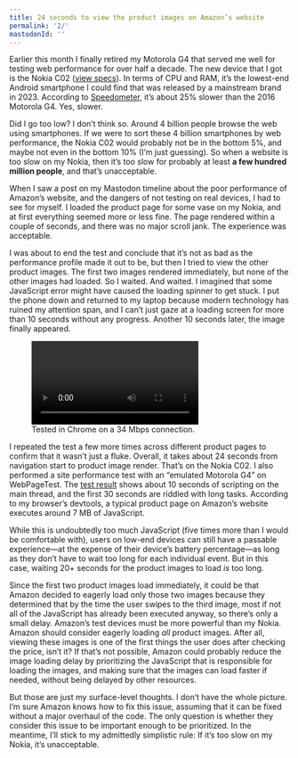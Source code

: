 ```yaml
---
title: 24 seconds to view the product images on Amazon’s website
permalink: '2/'
mastodonId: ''
---
```


Earlier this month I finally retired my Motorola G4 that served me well for testing web performance for over half a decade. The new device that I got is the Nokia C02 ([view specs](https://www.gsmarena.com/nokia_c02-12136.php)). In terms of CPU and RAM, it’s the lowest-end Android smartphone I could find that was released by a mainstream brand in 2023. According to [Speedometer](https://browserbench.org), it’s about 25% slower than the 2016 Motorola G4. Yes, slower.

Did I go too low? I don’t think so. Around 4 billion people browse the web using smartphones. If we were to sort these 4 billion smartphones by web performance, the Nokia C02 would probably not be in the bottom 5%, and maybe not even in the bottom 10% (I’m just guessing). So when a website is too slow on my Nokia, then it’s too slow for probably at least **a few hundred million people**, and that’s unacceptable.

When I saw a post on my Mastodon timeline about the poor performance of Amazon’s website, and the dangers of not testing on real devices, I had to see for myself. I loaded the product page for some vase on my Nokia, and at first everything seemed more or less fine. The page rendered within a couple of seconds, and there was no major scroll jank. The experience was acceptable.

I was about to end the test and conclude that it’s not as bad as the performance profile made it out to be, but then I tried to view the other product images. The first two images rendered immediately, but none of the other images had loaded. So I waited. And waited. I imagined that some JavaScript error might have caused the loading spinner to get stuck. I put the phone down and returned to my laptop because modern technology has ruined my attention span, and I can’t just gaze at a loading screen for more than 10 seconds without any progress. Another 10 seconds later, the image finally appeared.

<figure>
  <video controls src="/media/amazon-24-seconds.mp4"></video>
  <figcaption>Tested in Chrome on a 34 Mbps connection.</figcaption>
</figure>

I repeated the test a few more times across different product pages to confirm that it wasn’t just a fluke. Overall, it takes about 24 seconds from navigation start to product image render. That’s on the Nokia C02. I also performed a site performance test with an “emulated Motorola G4” on WebPageTest. The [test result](https://www.webpagetest.org/result/240130_AiDcSF_EAG/) shows about 10 seconds of scripting on the main thread, and the first 30 seconds are riddled with long tasks. According to my browser’s devtools, a typical product page on Amazon’s website executes around 7 MB of JavaScript.

While this is undoubtedly too much JavaScript (five times more than I would be comfortable with), users on low-end devices can still have a passable experience—at the expense of their device’s battery percentage—as long as they don’t have to wait too long for each individual event. But in this case, waiting 20+ seconds for the product images to load _is_ too long.

Since the first two product images load immediately, it could be that Amazon decided to eagerly load only those two images because they determined that by the time the user swipes to the third image, most if not all of the JavaScript has already been executed anyway, so there’s only a small delay. Amazon’s test devices must be more powerful than my Nokia. Amazon should consider eagerly loading _all_ product images. After all, viewing these images is one of the first things the user does after checking the price, isn’t it? If that’s not possible, Amazon could probably reduce the image loading delay by prioritizing the JavaScript that is responsible for loading the images, and making sure that the images can load faster if needed, without being delayed by other resources.

But those are just my surface-level thoughts. I don’t have the whole picture. I’m sure Amazon knows how to fix this issue, assuming that it can be fixed without a major overhaul of the code. The only question is whether they consider this issue to be important enough to be prioritized. In the meantime, I’ll stick to my admittedly simplistic rule: If it’s too slow on my Nokia, it’s unacceptable.
